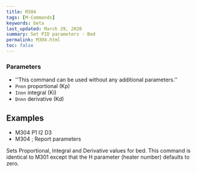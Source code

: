 ```yaml
---
title: M304
tags: [M-Commands] 
keywords: beta 
last_updated: March 29, 2020 
summary: Set PID parameters - Bed 
permalink: M304.html
toc: false 
---
```



### Parameters

* ''This command can be used without any additional parameters.''
* `Pnnn` proportional (Kp)
* `Innn` integral (Ki)
* `Dnnn` derivative (Kd)

## Examples

* M304 P1 I2 D3
* M304 ; Report parameters

Sets Proportional, Integral and Derivative values for bed. This command is identical to M301 except that the H parameter (heater number) defaults to zero.

